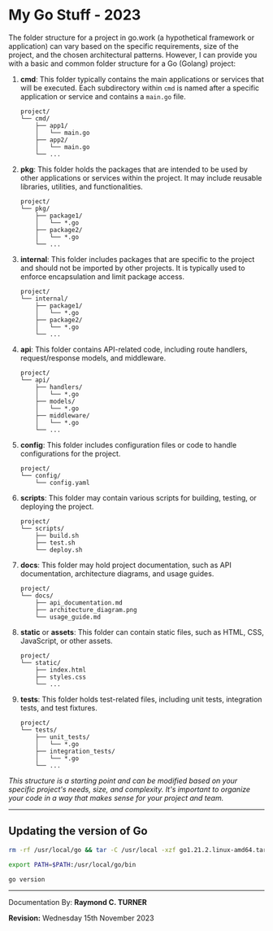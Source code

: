 # My Go Stuff - 2023

The folder structure for a project in go.work (a hypothetical framework or application) can vary based on the specific requirements, size of the project, and the chosen architectural patterns. However, I can provide you with a basic and common folder structure for a Go (Golang) project:

1. **cmd**: This folder typically contains the main applications or services that will be executed. Each subdirectory within `cmd` is named after a specific application or service and contains a `main.go` file.

    ```
    project/
    └── cmd/
        ├── app1/
        │   └── main.go
        ├── app2/
        │   └── main.go
        └── ...
    ```

2. **pkg**: This folder holds the packages that are intended to be used by other applications or services within the project. It may include reusable libraries, utilities, and functionalities.

    ```
    project/
    └── pkg/
        ├── package1/
        │   └── *.go
        ├── package2/
        │   └── *.go
        └── ...
    ```

3. **internal**: This folder includes packages that are specific to the project and should not be imported by other projects. It is typically used to enforce encapsulation and limit package access.

    ```
    project/
    └── internal/
        ├── package1/
        │   └── *.go
        ├── package2/
        │   └── *.go
        └── ...
    ```

4. **api**: This folder contains API-related code, including route handlers, request/response models, and middleware.

    ```
    project/
    └── api/
        ├── handlers/
        │   └── *.go
        ├── models/
        │   └── *.go
        ├── middleware/
        │   └── *.go
        └── ...
    ```

5. **config**: This folder includes configuration files or code to handle configurations for the project.

    ```
    project/
    └── config/
        └── config.yaml
    ```

6. **scripts**: This folder may contain various scripts for building, testing, or deploying the project.

    ```
    project/
    └── scripts/
        ├── build.sh
        ├── test.sh
        └── deploy.sh
    ```

7. **docs**: This folder may hold project documentation, such as API documentation, architecture diagrams, and usage guides.

    ```
    project/
    └── docs/
        ├── api_documentation.md
        ├── architecture_diagram.png
        └── usage_guide.md
    ```

8. **static** or **assets**: This folder can contain static files, such as HTML, CSS, JavaScript, or other assets.

    ```
    project/
    └── static/
        ├── index.html
        ├── styles.css
        └── ...
    ```

9. **tests**: This folder holds test-related files, including unit tests, integration tests, and test fixtures.

    ```
    project/
    └── tests/
        ├── unit_tests/
        │   └── *.go
        ├── integration_tests/
        │   └── *.go
        └── ...
    ```

*This structure is a starting point and can be modified based on your specific project's needs, size, and complexity. It's important to organize your code in a way that makes sense for your project and team.*

---

## Updating the version of Go

 ```bash
 rm -rf /usr/local/go && tar -C /usr/local -xzf go1.21.2.linux-amd64.tar.gz
 ```

```bash
export PATH=$PATH:/usr/local/go/bin
```
 ```bash
 go version
 ```

---

Documentation By: **Raymond C. TURNER**

**Revision:** Wednesday 15th November 2023